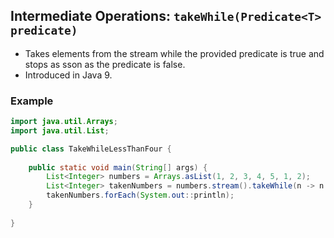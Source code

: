 ## Intermediate Operations: `takeWhile(Predicate<T> predicate)`

- Takes elements from the stream while the provided predicate is true and stops as sson as the predicate is false.
- Introduced in Java 9.

### Example

```java
import java.util.Arrays;
import java.util.List;

public class TakeWhileLessThanFour {
    
    public static void main(String[] args) {
        List<Integer> numbers = Arrays.asList(1, 2, 3, 4, 5, 1, 2);
        List<Integer> takenNumbers = numbers.stream().takeWhile(n -> n < 4).toList();
        takenNumbers.forEach(System.out::println);
    }
    
}
```
